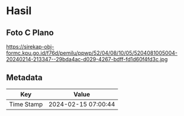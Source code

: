 # Hasil

## Foto C Plano

https://sirekap-obj-formc.kpu.go.id/f76d/pemilu/ppwp/52/04/08/10/05/5204081005004-20240214-213347--29bda4ac-d029-4267-bdff-fd1d60f4fd3c.jpg


## Metadata

| Key        | Value               |
| ---------- | ------------------- |
| Time Stamp | 2024-02-15 07:00:44 |




